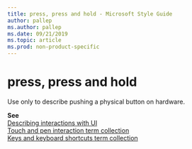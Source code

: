 ```yaml
---
title: press, press and hold - Microsoft Style Guide
author: pallep
ms.author: pallep
ms.date: 09/21/2019
ms.topic: article
ms.prod: non-product-specific
---
```


# press, press and hold

Use only to describe pushing a physical button on hardware.

**See**  
[Describing interactions with UI](~/procedures-instructions/describing-interactions-with-ui.md)  
[Touch and pen interaction term collection](~/a-z-word-list-term-collections/term-collections/touch-pen-interaction-terms.md)  
[Keys and keyboard shortcuts term collection](~/a-z-word-list-term-collections/term-collections/keys-keyboard-shortcuts.md)  
